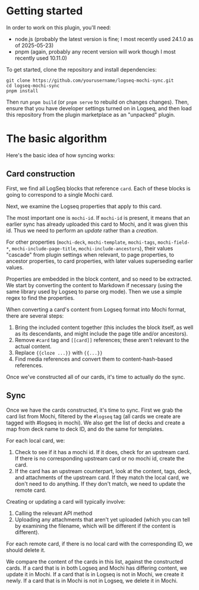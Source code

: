 # Getting started

In order to work on this plugin, you'll need:

* node.js (probably the latest version is fine; I most recently used 24.1.0 as of 2025-05-23)
* pnpm (again, probably any recent version will work though I most recently used 10.11.0)

To get started, clone the repository and install dependencies:

```
git clone https://github.com/yourusername/logseq-mochi-sync.git
cd logseq-mochi-sync
pnpm install
```

Then run `pnpm build` (or `pnpm serve` to rebuild on changes changes). Then,
ensure that you have developer settings turned on in Logseq, and then load this
repository from the plugin marketplace as an "unpacked" plugin.

# The basic algorithm

Here's the basic idea of how syncing works:

## Card construction

First, we find all LogSeq blocks that reference `card`. Each of these blocks is
going to correspond to a single Mochi card.

Next, we examine the Logseq properties that apply to this card.

The most important one is `mochi-id`. If `mochi-id` is present, it means that an
earlier sync has already uploaded this card to Mochi, and it was given this id.
Thus we need to perform an *update* rather than a *creation*.

For other properties (`mochi-deck`, `mochi-template`, `mochi-tags`,
`mochi-field-*`, `mochi-include-page-title`, `mochi-include-ancestors`), their
values "cascade" from plugin settings when relevant, to page properties, to
ancestor properties, to card properties, with later values superseding earlier
values.

Properties are embedded in the block content, and so need to be extracted. We
start by converting the content to Markdown if necessary (using the same library
used by Logseq to parse org mode). Then we use a simple regex to find the
properties.

When converting a card's content from Logseq format into Mochi format, there are
several steps:

1. Bring the included content together (this includes the block itself, as well
as its descendants, and might include the page title and/or ancestors).
2. Remove `#card` tag and `[[card]]` references; these aren't relevant to the
actual content.
3. Replace `{{cloze ...}}` with `{{...}}`
4. Find media references and convert them to content-hash-based references.

Once we've constructed all of our cards, it's time to actually do the sync.

## Sync

Once we have the cards constructed, it's time to sync. First we grab the card
list from Mochi, filtered by the `#logseq` tag (all cards we create are tagged
with #logseq in mochi). We also get the list of decks and create a map from deck
name to deck ID, and do the same for templates.

For each local card, we:

1. Check to see if it has a mochi id. If it does, check for an upstream card. If
there is no corresponding upstream card or no mochi id, create the card.
2. If the card has an upstream counterpart, look at the content, tags, deck, and
attachments of the upstream card. If they match the local card, we don't need to
do anything. If they don't match, we need to update the remote card.

Creating or updating a card will typically involve:
1. Calling the relevant API method
2. Uploading any attachments that aren't yet uploaded (which you can tell by
examining the filename, which will be different if the content is different).


For each remote card, if there is no local card with the corresponding ID, we
should delete it.

We compare the content of the cards in this list, against the constructed cards.
If a card that is in both Logseq and Mochi has differing content, we update it
in Mochi. If a card that is in Logseq is not in Mochi, we create it newly. If a
card that is in Mochi is not in Logseq, we delete it in Mochi.
